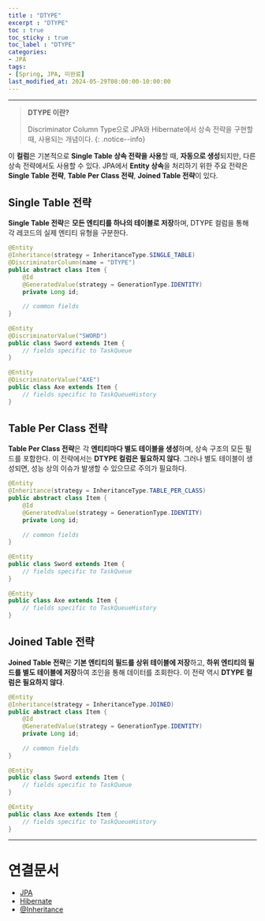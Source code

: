 ```yaml
---
title : "DTYPE"
excerpt : "DTYPE"
toc : true
toc_sticky : true
toc_label : "DTYPE"
categories:
- JPA
tags:
- [Spring, JPA, 미완료]
last_modified_at: 2024-05-29T08:00:00-10:00:00
---
```

  
---
  
> **DTYPE 이란?**  
>
> Discriminator Column Type으로 JPA와 Hibernate에서 상속 전략을 구현할 때, 사용되는 개념이다. 
{: .notice--info}  

 이 **컬럼**은 기본적으로 **Single Table 상속 전략을 사용**할 때, **자동으로 생성**되지만, 다른 상속 전략에서도 사용할 수 있다. JPA에서 **Entity 상속**을 처리하기 위한 주요 전략은 **Single Table 전략**, **Table Per Class 전략**, **Joined Table 전략**이 있다.
  
## Single Table 전략
 **Single Table 전략**은 **모든 엔티티를 하나의 테이블로 저장**하며, DTYPE 컬럼을 통해 각 레코드의 실제 엔티티 유형을 구분한다.
  
```java
@Entity  
@Inheritance(strategy = InheritanceType.SINGLE_TABLE)  
@DiscriminatorColumn(name = "DTYPE")  
public abstract class Item {  
    @Id  
    @GeneratedValue(strategy = GenerationType.IDENTITY)  
    private Long id;  
  
    // common fields  
}  
  
@Entity  
@DiscriminatorValue("SWORD")  
public class Sword extends Item {  
    // fields specific to TaskQueue  
}  
  
@Entity  
@DiscriminatorValue("AXE")  
public class Axe extends Item {  
    // fields specific to TaskQueueHistory  
}
```
  
## Table Per Class 전략
 **Table Per Class 전략**은 각 **엔티티마다 별도 테이블을 생성**하며, 상속 구조의 모든 필드를 포함한다. 이 전략에서는 **DTYPE 컬럼은 필요하지 않다**. 그러나 별도 테이블이 생성되면, 성능 상의 이슈가 발생할 수 있으므로 주의가 필요하다.
  
```java
@Entity  
@Inheritance(strategy = InheritanceType.TABLE_PER_CLASS)   
public abstract class Item {  
    @Id  
    @GeneratedValue(strategy = GenerationType.IDENTITY)  
    private Long id;  
  
    // common fields  
}  
  
@Entity  
public class Sword extends Item {  
    // fields specific to TaskQueue  
}  
  
@Entity  
public class Axe extends Item {  
    // fields specific to TaskQueueHistory  
}
```
  
## Joined Table 전략
 **Joined Table 전략**은 **기본 엔티티의 필드를 상위 테이블에 저장**하고, **하위 엔티티의 필드를 별도 테이블에 저장**하여 조인을 통해 데이터를 조회한다. 이 전략 역시 **DTYPE 컬럼은 필요하지 않다**. 
  
```java
@Entity  
@Inheritance(strategy = InheritanceType.JOINED)
public abstract class Item {  
    @Id  
    @GeneratedValue(strategy = GenerationType.IDENTITY)  
    private Long id;  
  
    // common fields  
}  
  
@Entity  
public class Sword extends Item {  
    // fields specific to TaskQueue  
}  
  
@Entity  
public class Axe extends Item {  
    // fields specific to TaskQueueHistory  
}
```

---
  
# 연결문서
- [JPA](../../jpa/jpa-JPA)
- [Hibernate](../../jpa/jpa-Hibernate)
- [@Inheritance](../../jpa/jpa-@Inheritance)